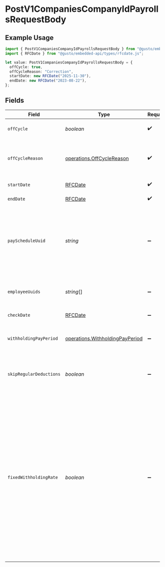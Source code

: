 # PostV1CompaniesCompanyIdPayrollsRequestBody

## Example Usage

```typescript
import { PostV1CompaniesCompanyIdPayrollsRequestBody } from "@gusto/embedded-api/models/operations/postv1companiescompanyidpayrolls.js";
import { RFCDate } from "@gusto/embedded-api/types/rfcdate.js";

let value: PostV1CompaniesCompanyIdPayrollsRequestBody = {
  offCycle: true,
  offCycleReason: "Correction",
  startDate: new RFCDate("2025-11-30"),
  endDate: new RFCDate("2023-08-22"),
};
```

## Fields

| Field                                                                                                                                                                                                                                                                                           | Type                                                                                                                                                                                                                                                                                            | Required                                                                                                                                                                                                                                                                                        | Description                                                                                                                                                                                                                                                                                     |
| ----------------------------------------------------------------------------------------------------------------------------------------------------------------------------------------------------------------------------------------------------------------------------------------------- | ----------------------------------------------------------------------------------------------------------------------------------------------------------------------------------------------------------------------------------------------------------------------------------------------- | ----------------------------------------------------------------------------------------------------------------------------------------------------------------------------------------------------------------------------------------------------------------------------------------------- | ----------------------------------------------------------------------------------------------------------------------------------------------------------------------------------------------------------------------------------------------------------------------------------------------- |
| `offCycle`                                                                                                                                                                                                                                                                                      | *boolean*                                                                                                                                                                                                                                                                                       | :heavy_check_mark:                                                                                                                                                                                                                                                                              | Whether it is an off cycle payroll.                                                                                                                                                                                                                                                             |
| `offCycleReason`                                                                                                                                                                                                                                                                                | [operations.OffCycleReason](../../models/operations/offcyclereason.md)                                                                                                                                                                                                                          | :heavy_check_mark:                                                                                                                                                                                                                                                                              | An off cycle payroll reason. Select one from the following list.                                                                                                                                                                                                                                |
| `startDate`                                                                                                                                                                                                                                                                                     | [RFCDate](../../types/rfcdate.md)                                                                                                                                                                                                                                                               | :heavy_check_mark:                                                                                                                                                                                                                                                                              | Pay period start date.                                                                                                                                                                                                                                                                          |
| `endDate`                                                                                                                                                                                                                                                                                       | [RFCDate](../../types/rfcdate.md)                                                                                                                                                                                                                                                               | :heavy_check_mark:                                                                                                                                                                                                                                                                              | Pay period end date.                                                                                                                                                                                                                                                                            |
| `payScheduleUuid`                                                                                                                                                                                                                                                                               | *string*                                                                                                                                                                                                                                                                                        | :heavy_minus_sign:                                                                                                                                                                                                                                                                              | A pay schedule is required for transition from old pay schedule payroll to identify the matching transition pay period.                                                                                                                                                                         |
| `employeeUuids`                                                                                                                                                                                                                                                                                 | *string*[]                                                                                                                                                                                                                                                                                      | :heavy_minus_sign:                                                                                                                                                                                                                                                                              | A list of employee uuids to include on the payroll.                                                                                                                                                                                                                                             |
| `checkDate`                                                                                                                                                                                                                                                                                     | [RFCDate](../../types/rfcdate.md)                                                                                                                                                                                                                                                               | :heavy_minus_sign:                                                                                                                                                                                                                                                                              | Payment date.                                                                                                                                                                                                                                                                                   |
| `withholdingPayPeriod`                                                                                                                                                                                                                                                                          | [operations.WithholdingPayPeriod](../../models/operations/withholdingpayperiod.md)                                                                                                                                                                                                              | :heavy_minus_sign:                                                                                                                                                                                                                                                                              | The payment schedule tax rate the payroll is based on.                                                                                                                                                                                                                                          |
| `skipRegularDeductions`                                                                                                                                                                                                                                                                         | *boolean*                                                                                                                                                                                                                                                                                       | :heavy_minus_sign:                                                                                                                                                                                                                                                                              | Block regular deductions and contributions for this payroll.                                                                                                                                                                                                                                    |
| `fixedWithholdingRate`                                                                                                                                                                                                                                                                          | *boolean*                                                                                                                                                                                                                                                                                       | :heavy_minus_sign:                                                                                                                                                                                                                                                                              | Enable taxes to be withheld at the IRS's required rate of 22% for federal income taxes. State income taxes will be taxed at the state's supplemental tax rate. Otherwise, we'll sum the entirety of the employee's wages and withhold taxes on the entire amount at the rate for regular wages. |